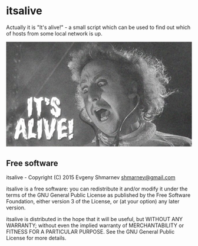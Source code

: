 # itsalive
Actually it is "It's alive!" - a small script which can be used to find out which of hosts from some local network is up.

![itsalive](itsalive.jpg)

## Free software

itsalive - Copyright (C) 2015 Evgeny Shmarnev shmarnev@gmail.com

itsalive is a free software: you can redistribute it and/or modify it under the terms of the GNU General Public License as published by the Free Software Foundation, either version 3 of the License, or (at your option) any later version.

itsalive is distributed in the hope that it will be useful, but WITHOUT ANY WARRANTY; without even the implied warranty of MERCHANTABILITY or FITNESS FOR A PARTICULAR PURPOSE. See the GNU General Public License for more details.
